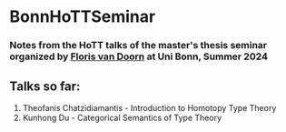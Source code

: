 # BonnHoTTSeminar

### Notes from the HoTT talks of the master's thesis seminar organized by [Floris van Doorn](https://florisvandoorn.com/) at Uni Bonn, Summer 2024

## Talks so far:
1. Theofanis Chatzidiamantis - Introduction to Homotopy Type Theory
2. Kunhong Du - Categorical Semantics of Type Theory 